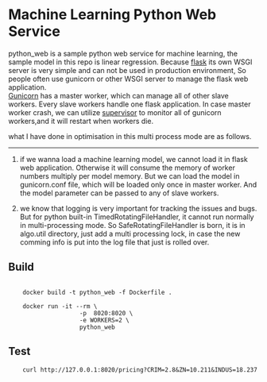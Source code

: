 # Machine Learning Python Web Service 

python_web is a sample python web service for machine learning, the sample model in this repo is linear regression. Because [flask](https://www.palletsprojects.com/p/flask/) its own WSGI server is very simple and can not be used in production environment, So people often use gunicorn or other WSGI server to manage the flask web application.  
[Gunicorn](https://gunicorn.org/) has a master worker, which can manage all of other slave workers. Every slave workers handle one flask application. In case master worker crash, we can utilize [supervisor](https://github.com/Supervisor/supervisor) to monitor all of gunicorn workers,and it will restart when workers die.  

what I have done in optimisation in this multi process mode are as follows.  

---   

1. if we wanna load a machine learning model, we cannot load it in flask web application. Otherwise it will consume the memory of worker numbers multiply per model memory. But we can load the model in gunicorn.conf file, which will be loaded only once in master worker. And the model parameter can be passed to any of slave workers.  

2. we know that logging is very important for tracking the issues and bugs. But for python built-in TimedRotatingFileHandler, it cannot run normally in multi-processing mode. So SafeRotatingFileHandler is born, it is in algo.util directory, just add a multi processing lock, in case the new comming info is put into the log file that just is rolled over.

## Build 

```shell script

    docker build -t python_web -f Dockerfile . 

    docker run -it --rm \
                    -p  8020:8020 \
                    -e WORKERS=2 \
                    python_web

```

## Test
```shell script
    curl http://127.0.0.1:8020/pricing?CRIM=2.8&ZN=10.211&INDUS=18.237
```
